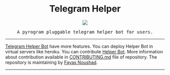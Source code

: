 <h1 align="center">Telegram Helper</h1>

<p align="center">
<img src="https://avatars.githubusercontent.com/u/90193575?s=400&u=fc0c989df2d695da85e61e72b097f902d17632ac&v=4"/>
</p>

<p align="center">
<samp>A pyrogram pluggable telegram helper bot for users.</b></samp>
</p>

---

[Telegram Helper Bot](https://github.com/TelegramHelpBot/Helper-Bot) have more features. You can deploy Helper Bot in virtual servers like heroku. You can contribute [Helper Bot](https://github.com/TelegramHelpBot/Helper-Bot). More information about contribution available in [CONTRIBUTING.md](https://github.com/TelegramHelpBot/Helper-Bot/blob/main/CONTRIBUTING.md) file of repository. The repository is maintaining by [Fayas Noushad](https://github.com/FayasNoushad).</samp>

---
